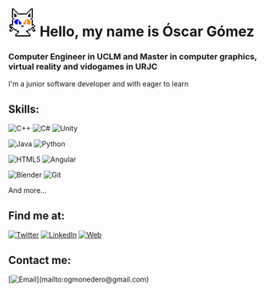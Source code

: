 # <a href="https://ecenys.github.io"><img src="nekoChan.png" width="56" height="56" /></a> Hello, my name is Óscar Gómez

### Computer Engineer in UCLM and Master in computer graphics, virtual reality and vidogames in URJC


I'm a junior software developer and with eager to learn

## Skills:

<img alt="C++" src="https://img.shields.io/badge/c/c++-%2300599C.svg?style=for-the-badge&logo=c%2B%2B&logoColor=white"/> <img alt="C#" src="https://img.shields.io/badge/c%23-%23239120.svg?style=for-the-badge&logo=c-sharp&logoColor=white"/>
<img alt="Unity" src="https://img.shields.io/badge/unity-%23000000.svg?style=for-the-badge&logo=unity&logoColor=white"/>
</br>

<img alt="Java" src="https://img.shields.io/badge/java-%23ED8B00.svg?style=for-the-badge&logo=java&logoColor=white"/> <img alt="Python" src="https://img.shields.io/badge/python-%2314354C.svg?style=for-the-badge&logo=python&logoColor=white"/>
</br>

<img alt="HTML5" src="https://img.shields.io/badge/html5-%23E34F26.svg?style=for-the-badge&logo=html5&logoColor=white"/> <img alt="Angular" src="https://img.shields.io/badge/angular-%23DD0031.svg?style=for-the-badge&logo=angular&logoColor=white"/>
</br>

<img alt="Blender" src="https://img.shields.io/badge/blender-%23F5792A.svg?style=for-the-badge&logo=blender&logoColor=white"/> <img alt="Git" src="https://img.shields.io/badge/git-%23F05033.svg?style=for-the-badge&logo=git&logoColor=white"/>

And more...

## Find me at:
[![Twitter](https://img.shields.io/twitter/url?label=%40celestial97&url=https%3A%2F%2Ftwitter.com%2Fcelestial97)](https://twitter.com/celestial97)
[![LinkedIn](https://img.shields.io/badge/ogmonedero-0077B5?style=social&logo=linkedin&logoColor=blue&labelColor=101010)](https://www.linkedin.com/in/ogmonedero)
[![Web](https://img.shields.io/website?label=Portfolio&style=social&up_message=ecenys.github.io&url=https%3A%2F%2Fecenys.github.io)](https://ecenys.github.io)

## Contact me:
[![Email](https://img.shields.io/badge/ogmonedero@gmail.com-my_personal_email_(slow_response)-D14836?style=flat&logo=gmail&logoColor=white&labelColor=101010)](mailto:ogmonedero@gmail.com)

<!--
**Ecenys/Ecenys** is a ✨ _special_ ✨ repository because its `README.md` (this file) appears on your GitHub profile.

Here are some ideas to get you started:

- 🔭 I’m currently working on ...
- 🌱 I’m currently learning ...
- 👯 I’m looking to collaborate on ...
- 🤔 I’m looking for help with ...
- 💬 Ask me about ...
- 📫 How to reach me: ...
- 😄 Pronouns: ...
- ⚡ Fun fact: ...
-->
